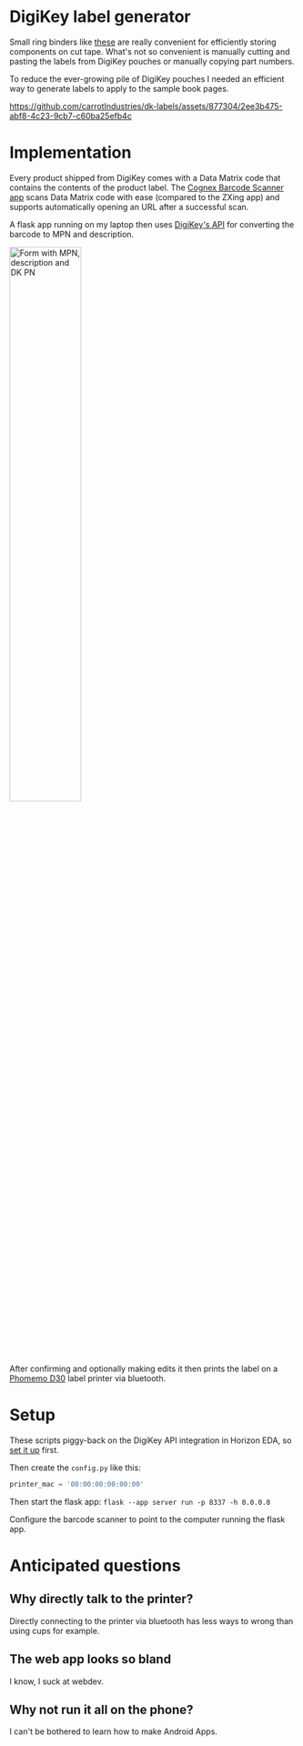 DigiKey label generator
=======================

Small ring binders like [these](https://www.ebay.de/itm/252799830563) 
are really convenient for efficiently storing components on cut tape. 
What's not so convenient is manually cutting and pasting the labels 
from DigiKey pouches or manually copying part numbers.

To reduce the ever-growing pile of DigiKey pouches I needed an 
efficient way to generate labels to apply to the sample book pages.

https://github.com/carrotIndustries/dk-labels/assets/877304/2ee3b475-abf8-4c23-9cb7-c60ba25efb4c

# Implementation

Every product shipped from DigiKey comes with a Data Matrix code that 
contains the contents of the product label. The [Cognex Barcode Scanner 
app](https://play.google.com/store/apps/details?id=com.manateeworks.barcodescanners)
scans Data Matrix code with ease (compared to the ZXing app) and 
supports automatically opening an URL after a successful scan.

A flask app running on my laptop then uses [DigiKey's 
API](https://developer.digikey.com/products/barcode/barcoding/product2dbarcode)
for converting the barcode to MPN and description.

<img alt="Form with MPN, description and DK PN" src="https://raw.githubusercontent.com/carrotIndustries/dk-labels/main/media/app.png" width="50%" />

After confirming and optionally making edits it then prints the label 
on a [Phomemo 
D30](https://phomemo.com/de-de/products/d30-etikettenhersteller) label 
printer via bluetooth.

# Setup

These scripts piggy-back on the DigiKey API integration in Horizon EDA, 
so [set it 
up](https://horizon-eda.readthedocs.io/en/latest/digikey-api.html) 
first.

Then create the `config.py` like this:
```python
printer_mac = '00:00:00:00:00:00'
```

Then start the flask app: `flask --app server run -p 8337 -h 0.0.0.0`

Configure the barcode scanner to point to the computer running the 
flask app.

# Anticipated questions

## Why directly talk to the printer?

Directly connecting to the printer via bluetooth has less ways to wrong 
than using cups for example.

## The web app looks so bland

I know, I suck at webdev.

## Why not run it all on the phone?

I can't be bothered to learn how to make Android Apps.
